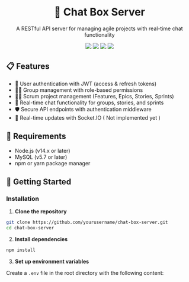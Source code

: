 <div align="center">
  <h1>📱 Chat Box Server</h1>
  <p>A RESTful API server for managing agile projects with real-time chat functionality</p>
  
  <img src="https://img.shields.io/badge/node.js-6DA55F?style=for-the-badge&logo=node.js&logoColor=white" />
  <img src="https://img.shields.io/badge/express.js-%23404d59.svg?style=for-the-badge&logo=express&logoColor=%2361DAFB" />
  <img src="https://img.shields.io/badge/mysql-%2300f.svg?style=for-the-badge&logo=mysql&logoColor=white" />
  <img src="https://img.shields.io/badge/Socket.io-black?style=for-the-badge&logo=socket.io&badgeColor=010101" />
</div>

## 📋 Features

- 👥 User authentication with JWT (access & refresh tokens)
- 👨‍💼 Group management with role-based permissions
- 🏃‍♂️ Scrum project management (Features, Epics, Stories, Sprints)
- 💬 Real-time chat functionality for groups, stories, and sprints
- 🛡️ Secure API endpoints with authentication middleware
- 🔄 Real-time updates with Socket.IO ( Not implemented yet )

## 📌 Requirements

- Node.js (v14.x or later)
- MySQL (v5.7 or later)
- npm or yarn package manager

## 🚀 Getting Started

### Installation

1. **Clone the repository**

```bash
git clone https://github.com/yourusername/chat-box-server.git
cd chat-box-server
```

2. **Install dependencies**

```bash
npm install
```

3. **Set up environment variables**

Create a `.env` file in the root directory with the following content:
